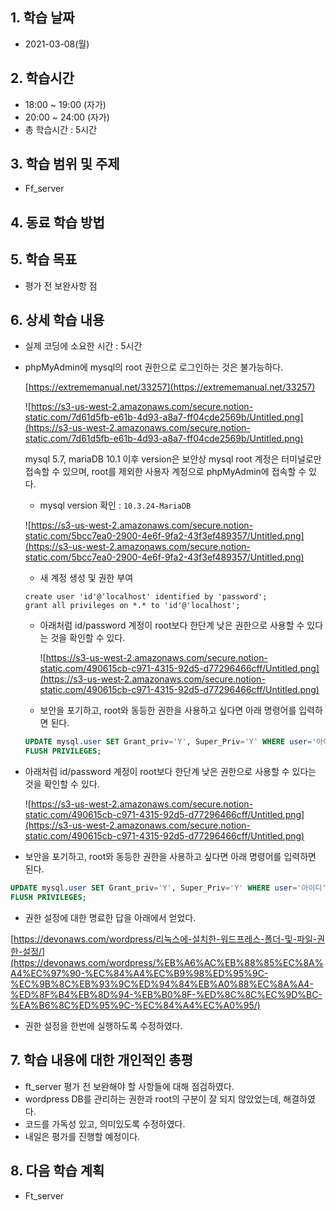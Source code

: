 ## 1. 학습 날짜
+ 2021-03-08(월)

## 2. 학습시간
+ 18:00 ~ 19:00 (자가)   
+ 20:00 ~ 24:00 (자가)
+ 총 학습시간 : 5시간

## 3. 학습 범위 및 주제
+ Ff_server

## 4. 동료 학습 방법


## 5. 학습 목표
+ 평가 전 보완사항 점 

## 6. 상세 학습 내용
+ 실제 코딩에 소요한 시간 : 5시간    


- phpMyAdmin에 mysql의 root 권한으로 로그인하는 것은 불가능하다.

    [https://extrememanual.net/33257](https://extrememanual.net/33257)

    ![https://s3-us-west-2.amazonaws.com/secure.notion-static.com/7d61d5fb-e61b-4d93-a8a7-ff04cde2569b/Untitled.png](https://s3-us-west-2.amazonaws.com/secure.notion-static.com/7d61d5fb-e61b-4d93-a8a7-ff04cde2569b/Untitled.png)

    mysql 5.7, mariaDB 10.1 이후 version은 보안상 mysql root 계정은 터미널로만 접속할 수 있으며, root를 제외한 사용자 계정으로 phpMyAdmin에 접속할 수 있다. 

    - mysql version 확인 : `10.3.24-MariaDB`

    ![https://s3-us-west-2.amazonaws.com/secure.notion-static.com/5bcc7ea0-2900-4e6f-9fa2-43f3ef489357/Untitled.png](https://s3-us-west-2.amazonaws.com/secure.notion-static.com/5bcc7ea0-2900-4e6f-9fa2-43f3ef489357/Untitled.png)

    - 새 계정 생성 및 권한 부여

    ```docker
    create user 'id'@'localhost' identified by 'password';
    grant all privileges on *.* to 'id'@'localhost';
    ```

    - 아래처럼 id/password 계정이 root보다 한단계 낮은 권한으로 사용할 수 있다는 것을 확인할 수 있다.

        ![https://s3-us-west-2.amazonaws.com/secure.notion-static.com/490615cb-c971-4315-92d5-d77296466cff/Untitled.png](https://s3-us-west-2.amazonaws.com/secure.notion-static.com/490615cb-c971-4315-92d5-d77296466cff/Untitled.png)

    - 보안을 포기하고, root와 동등한 권한을 사용하고 싶다면 아래 명령어를 입력하면 된다.

    ```sql
    UPDATE mysql.user SET Grant_priv='Y', Super_Priv='Y' WHERE user='아이디';
    FLUSH PRIVILEGES;
    ```
    
- 아래처럼 id/password 계정이 root보다 한단계 낮은 권한으로 사용할 수 있다는 것을 확인할 수 있다.

    ![https://s3-us-west-2.amazonaws.com/secure.notion-static.com/490615cb-c971-4315-92d5-d77296466cff/Untitled.png](https://s3-us-west-2.amazonaws.com/secure.notion-static.com/490615cb-c971-4315-92d5-d77296466cff/Untitled.png)

- 보안을 포기하고, root와 동등한 권한을 사용하고 싶다면 아래 명령어를 입력하면 된다.

```sql
UPDATE mysql.user SET Grant_priv='Y', Super_Priv='Y' WHERE user='아이디';
FLUSH PRIVILEGES;
```

- 권한 설정에 대한 명료한 답을 아래에서 얻었다.

[https://devonaws.com/wordpress/리눅스에-설치한-워드프레스-폴더-및-파일-권한-설정/](https://devonaws.com/wordpress/%EB%A6%AC%EB%88%85%EC%8A%A4%EC%97%90-%EC%84%A4%EC%B9%98%ED%95%9C-%EC%9B%8C%EB%93%9C%ED%94%84%EB%A0%88%EC%8A%A4-%ED%8F%B4%EB%8D%94-%EB%B0%8F-%ED%8C%8C%EC%9D%BC-%EA%B6%8C%ED%95%9C-%EC%84%A4%EC%A0%95/)

- 권한 설정을 한번에 실행하도록 수정하였다.


## 7. 학습 내용에 대한 개인적인 총평
+ ft_server 평가 전 보완해야 할 사항들에 대해 점검하였다.
+ wordpress DB를 관리하는 권한과 root의 구분이 잘 되지 않았었는데, 해결하였다.
+ 코드를 가독성 있고, 의미있도록 수정하였다.
+ 내일은 평가를 진행할 예정이다.

## 8. 다음 학습 계획
+ Ft_server

